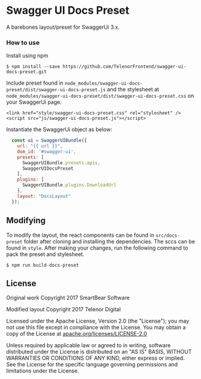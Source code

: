 # Swagger UI Docs Preset

A barebones layout/preset for SwaggerUi 3.x.

### How to use

Install using npm

```
$ npm install --save https://github.com/TelenorFrontend/swagger-ui-docs-preset.git
```

Include preset found in `node_modules/swagger-ui-docs-preset/dist/swagger-ui-docs-preset.js` and the stylesheet at `node_modules/swagger-ui-docs-preset/dist/swagger-ui-docs-preset.css` on your SwaggerUi page.

```
<link href="style/swagger-ui-docs-preset.css" rel="stylesheet" />
<script src="js/swagger-ui-docs-preset.js"></script>
```

Instantiate the SwaggerUi object as below:

```javascript
  const ui = SwaggerUIBundle({
    url: "{{ url }}",
    dom_id: '#swagger-ui',
    presets: [
      SwaggerUIBundle.presets.apis,
      SwaggerUIDocsPreset
    ],
    plugins: [
      SwaggerUIBundle.plugins.DownloadUrl
    ],
    layout: "DocsLayout"
  });
```

## Modifying

To modify the layout, the react components can be found in `src/docs-preset` folder after cloning and installing the dependencies. The sccs can be found in `style`. After making your changes, run the following command to pack the preset and stylesheet.

```
$ npm run build-docs-preset
```

## License

Original work Copyright 2017 SmartBear Software

Modified layout Copyright 2017 Telenor Digital

Licensed under the Apache License, Version 2.0 (the "License");
you may not use this file except in compliance with the License.
You may obtain a copy of the License at [apache.org/licenses/LICENSE-2.0](http://www.apache.org/licenses/LICENSE-2.0)

Unless required by applicable law or agreed to in writing, software
distributed under the License is distributed on an "AS IS" BASIS,
WITHOUT WARRANTIES OR CONDITIONS OF ANY KIND, either express or implied.
See the License for the specific language governing permissions and
limitations under the License.
